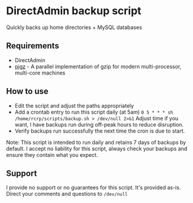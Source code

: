 # DirectAdmin backup script

Quickly backs up home directories + MySQL databases

## Requirements
- DirectAdmin
- [pigz](https://zlib.net/pigz/) - A parallel implementation of gzip for modern multi-processor, multi-core machines

## How to use
- Edit the script and adjust the paths appropriately
- Add a crontab entry to run this script daily (at 5am)
`0 5 * * * sh /home/rcrp/scripts/backup.sh > /dev/null 2>&1`
Adjust time if you want, I have backups run during off-peak hours to reduce disruption.
- Verify backups run successfully the next time the cron is due to start.

Note: This script is intended to run daily and retains 7 days of backups by default. I accept no liability for this script, always check your backups and ensure they contain what you expect.

## Support
I provide no support or no guarantees for this script. It's provided as-is. Direct your comments and questions to `/dev/null`
